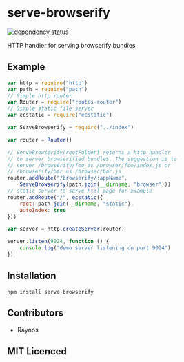 # serve-browserify

<!-- [![build status][1]][2]  -->

[![dependency status][3]][4]

<!-- [![browser support][5]][6] -->

HTTP handler for serving browserify bundles

## Example

```js
var http = require("http")
var path = require("path")
// Simple http router
var Router = require("routes-router")
// Simple static file server
var ecstatic = require("ecstatic")

var ServeBrowserify = require("../index")

var router = Router()

// ServeBrowserify(rootFolder) returns a http handler
// to server browserified bundles. The suggestion is to
// server /browserify/foo as /browser/foo/index.js or
// /browserify/bar as /browser/bar.js
router.addRoute("/browserify/:appName",
    ServeBrowserify(path.join(__dirname, "browser")))
// static server to serve html page for example
router.addRoute("/", ecstatic({
    root: path.join(__dirname, "static"),
    autoIndex: true
}))

var server = http.createServer(router)

server.listen(9024, function () {
    console.log("demo server listening on port 9024")
})
```

## Installation

`npm install serve-browserify`

## Contributors

 - Raynos

## MIT Licenced

  [1]: https://secure.travis-ci.org/Raynos/serve-browserify.png
  [2]: https://travis-ci.org/Raynos/serve-browserify
  [3]: https://david-dm.org/Raynos/serve-browserify.png
  [4]: https://david-dm.org/Raynos/serve-browserify
  [5]: https://ci.testling.com/Raynos/serve-browserify.png
  [6]: https://ci.testling.com/Raynos/serve-browserify
